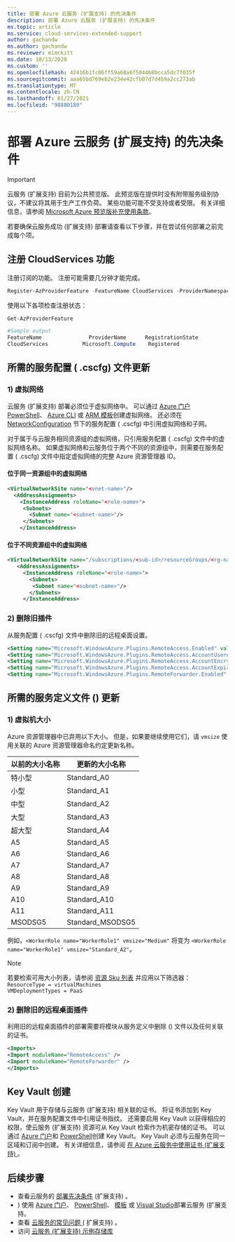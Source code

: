 ```yaml
---
title: 部署 Azure 云服务 (扩展支持) 的先决条件
description: 部署 Azure 云服务 (扩展支持) 的先决条件
ms.topic: article
ms.service: cloud-services-extended-support
author: gachandw
ms.author: gachandw
ms.reviewer: mimckitt
ms.date: 10/13/2020
ms.custom: ''
ms.openlocfilehash: 42416b1fc06ff59a68a6f5044b8bcca5dc7f035f
ms.sourcegitcommit: aaa65bd769eb2e234e42cfb07d7d459a2cc273ab
ms.translationtype: MT
ms.contentlocale: zh-CN
ms.lasthandoff: 01/27/2021
ms.locfileid: "98880180"
---
```

# <a name="prerequisites-for-deploying-azure-cloud-services-extended-support"></a>部署 Azure 云服务 (扩展支持) 的先决条件

> [!IMPORTANT]
> 云服务 (扩展支持) 目前为公共预览版。
> 此预览版在提供时没有附带服务级别协议，不建议将其用于生产工作负荷。 某些功能可能不受支持或者受限。 有关详细信息，请参阅 [Microsoft Azure 预览版补充使用条款](https://azure.microsoft.com/support/legal/preview-supplemental-terms/)。

若要确保云服务成功 (扩展支持) 部署请查看以下步骤，并在尝试任何部署之前完成每个项。 

## <a name="register-the-cloudservices-feature"></a>注册 CloudServices 功能
注册订阅的功能。 注册可能需要几分钟才能完成。 

```powershell
Register-AzProviderFeature -FeatureName CloudServices -ProviderNamespace Microsoft.Compute
```

使用以下各项检查注册状态：  
```powershell
Get-AzProviderFeature 

#Sample output
FeatureName               ProviderName      RegistrationState
CloudServices           Microsoft.Compute    Registered
```

## <a name="required-service-configuration-cscfg-file-updates"></a>所需的服务配置 ( .cscfg) 文件更新

### <a name="1-virtual-network"></a>1) 虚拟网络
云服务 (扩展支持) 部署必须位于虚拟网络中。 可以通过 [Azure 门户](https://docs.microsoft.com/azure/virtual-network/quick-create-portal) [PowerShell](https://docs.microsoft.com/azure/virtual-network/quick-create-powershell)、 [Azure CLI](https://docs.microsoft.com/azure/virtual-network/quick-create-cli) 或 [ARM 模板](https://docs.microsoft.com/azure/virtual-network/quick-create-template)创建虚拟网络。 还必须在 [NetworkConfiguration](schema-cscfg-networkconfiguration.md) 节下的服务配置 ( .cscfg) 中引用虚拟网络和子网。 

对于属于与云服务相同资源组的虚拟网络，只引用服务配置 ( .cscfg) 文件中的虚拟网络名称。 如果虚拟网络和云服务位于两个不同的资源组中，则需要在服务配置 ( .cscfg) 文件中指定虚拟网络的完整 Azure 资源管理器 ID。
 
#### <a name="virtual-network-located-in-same-resource-group"></a>位于同一资源组中的虚拟网络
```xml
<VirtualNetworkSite name="<vnet-name>"/> 
  <AddressAssignments> 
    <InstanceAddress roleName="<role-name>"> 
     <Subnets> 
       <Subnet name="<subnet-name>"/> 
     </Subnets> 
    </InstanceAddress> 
```

#### <a name="virtual-network-located-in-different-resource-group"></a>位于不同资源组中的虚拟网络
```xml
<VirtualNetworkSite name="/subscriptions/<sub-id>/resourceGroups/<rg-name>/providers/Microsoft.Network/virtualNetworks/<vnet-name>"/> 
   <AddressAssignments> 
     <InstanceAddress roleName="<role-name>"> 
       <Subnets> 
        <Subnet name="<subnet-name>"/> 
       </Subnets> 
     </InstanceAddress> 
```
### <a name="2-remove-the-old-plugins"></a>2) 删除旧插件

从服务配置 ( .cscfg) 文件中删除旧的远程桌面设置。  

```xml
<Setting name="Microsoft.WindowsAzure.Plugins.RemoteAccess.Enabled" value="true" /> 
<Setting name="Microsoft.WindowsAzure.Plugins.RemoteAccess.AccountUsername" value="gachandw" /> 
<Setting name="Microsoft.WindowsAzure.Plugins.RemoteAccess.AccountEncryptedPassword" value="XXXX" /> 
<Setting name="Microsoft.WindowsAzure.Plugins.RemoteAccess.AccountExpiration" value="2021-12-17T23:59:59.0000000+05:30" /> 
<Setting name="Microsoft.WindowsAzure.Plugins.RemoteForwarder.Enabled" value="true" /> 
```

## <a name="required-service-definition-file-csdef-updates"></a>所需的服务定义文件 () 更新

### <a name="1-virtual-machine-sizes"></a>1) 虚拟机大小
Azure 资源管理器中已弃用以下大小。 但是，如果要继续使用它们，请 `vmsize` 使用关联的 Azure 资源管理器命名约定更新名称。  

| 以前的大小名称 | 更新的大小名称 | 
|---|---|
| 特小型 | Standard_A0 | 
| 小型 | Standard_A1 |
| 中型 | Standard_A2 | 
| 大型 | Standard_A3 | 
| 超大型 | Standard_A4 | 
| A5 | Standard_A5 | 
| A6 | Standard_A6 | 
| A7 | Standard_A7 |  
| A8 | Standard_A8 | 
| A9 | Standard_A9 |
| A10 | Standard_A10 | 
| A11 | Standard_A11 | 
| MSODSG5 | Standard_MSODSG5 | 

 例如，`<WorkerRole name="WorkerRole1" vmsize="Medium"` 将变为 `<WorkerRole name="WorkerRole1" vmsize="Standard_A2"`。
 
> [!NOTE]
> 若要检索可用大小列表，请参阅 [资源 Sku 列表](https://docs.microsoft.com/rest/api/compute/resourceskus/list) 并应用以下筛选器： <br>
`ResourceType = virtualMachines ` <br>
`VMDeploymentTypes = PaaS `


### <a name="2-remove-old-remote-desktop-plugins"></a>2) 删除旧的远程桌面插件
利用旧的远程桌面插件的部署需要将模块从服务定义中删除 () 文件以及任何关联的证书。 

```xml
<Imports> 
<Import moduleName="RemoteAccess" /> 
<Import moduleName="RemoteForwarder" /> 
</Imports> 
```

## <a name="key-vault-creation"></a>Key Vault 创建 

Key Vault 用于存储与云服务 (扩展支持) 相关联的证书。 将证书添加到 Key Vault，并在服务配置文件中引用证书指纹。 还需要启用 Key Vault 以获得相应的权限，使云服务 (扩展支持) 资源可从 Key Vault 检索作为机密存储的证书。 可以通过 [Azure 门户](https://docs.microsoft.com/azure/key-vault/general/quick-create-portal)和  [PowerShell](https://docs.microsoft.com/azure/key-vault/general/quick-create-powershell)创建 Key Vault。 Key Vault 必须与云服务在同一区域和订阅中创建。 有关详细信息，请参阅 [在 Azure 云服务中使用证书 (扩展支持) ](certificates-and-key-vault.md)。

## <a name="next-steps"></a>后续步骤 
- 查看云服务的 [部署先决条件](deploy-prerequisite.md) (扩展支持) 。
- ) 使用 [Azure 门户](deploy-portal.md)、 [PowerShell](deploy-powershell.md)、 [模板](deploy-template.md) 或 [Visual Studio](deploy-visual-studio.md)部署云服务 (扩展支持。
- 查看 [云服务的常见问题 (](faq.md) 扩展支持) 。
- 访问 [云服务 (扩展支持) 示例存储库](https://github.com/Azure-Samples/cloud-services-extended-support)